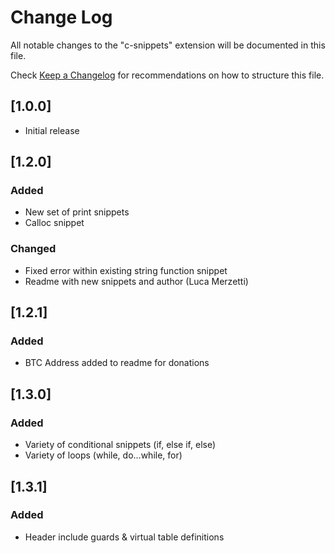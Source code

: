 # Change Log

All notable changes to the "c-snippets" extension will be documented in this file.

Check [Keep a Changelog](http://keepachangelog.com/) for recommendations on how to structure this file.

## [1.0.0]
- Initial release

## [1.2.0]
### Added
- New set of print snippets
- Calloc snippet

### Changed
- Fixed error within existing string function snippet
- Readme with new snippets and author (Luca Merzetti)

## [1.2.1]

### Added
- BTC Address added to readme for donations

## [1.3.0]

### Added
- Variety of conditional snippets (if, else if, else) 
- Variety of loops (while, do...while, for)

## [1.3.1]
### Added
- Header include guards & virtual table definitions